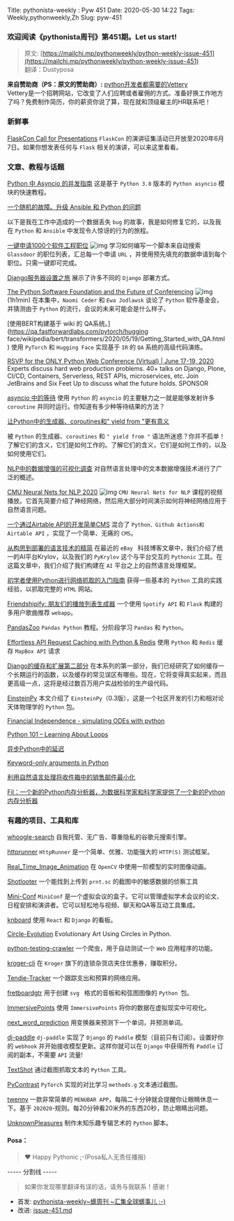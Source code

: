 Title: pythonista-weekly : Pyw 451
Date: 2020-05-30 14:22
Tags: Weekly,pythonweekly,Zh 
Slug: pyw-451

### 欢迎阅读《pythonista周刊》第451期。Let us start!


>原文: [https://mailchi.mp/pythonweekly/python-weekly-issue-451](https://mailchi.mp/pythonweekly/python-weekly-issue-451)  
>翻译：Dustyposa

**来自赞助商（PS：原文的赞助商）:**
[python开发者都需要的Vettery](https://www.vettery.com/tech?utm_source=newsletter&utm_medium=pythonweekly&utm_term=tech&utm_content=grouped&utm_campaign=ad-77579)  
Vettery是一个招聘网站，它改变了人们应聘或者雇佣的方式。准备好换工作地方了吗？免费制作简历，你的薪资你说了算，现在就和顶级雇主的HR联系吧！

### 新鲜事

[FlaskCon Call for Presentations](https://sessionize.com/flaskcon) 
`FlaskCon` 的演讲征集活动已开放至2020年6月7日。如果你想发表任何与 `Flask` 相关的演讲，可以来这里看看。

### 文章、教程与话题

[Python 中 Asyncio 的并发指南](https://www.integralist.co.uk/posts/python-asyncio/)
这是基于 `Python 3.8` 版本的 `Python asyncio` 模块的快速教程。

[一个随机的故障。升级 Ansible 和 Python 的问题](https://me.micahrl.com/blog/random-failure-problems-upgrading-ansible-python/)

以下是我在工作中造成的一个数据丢失 `bug` 的故事，我是如何修复它的，以及我在 `Python` 和 `Ansible` 中发现令人惊讶的行为的旅程。

[一键申请1000个软件工程职位](https://www.youtube.com/watch?v=N_7d8vg_TQA) ![img](https://mcusercontent.com/e2e180baf855ac797ef407fc7/images/af76283a-6e65-436c-967a-900427cf6399.png)
学习如何编写一个脚本来自动搜索 `Glassdoor` 的职位列表，汇总每一个申请 `URL` ，并使用预先填充的数据申请到每个职位。只需一键即可完成。

[Django服务器设置之旅](https://mattsegal.dev/django-prod-architectures.html)
展示了许多不同的 `Django` 部署方式。

[The Python Software Foundation and the Future of Conferencing](https://www.greaterthancode.com/psf-future-of-conferencing) ![img](https://mcusercontent.com/e2e180baf855ac797ef407fc7/images/9a9a57d0-eb4b-47f8-8af4-55ba50e8c350.png)(1h1min)
在本集中，`Naomi Ceder` 和 `Ewa Jodlawsk` 谈论了 `Python` 软件基金会，并猜测由于 `Python` 的流行，会议的未来可能会是什么样子。

[使用BERT构建基于 wiki 的 QA系统。](https://qa.fastforwardlabs.com/pytorch/hugging face/wikipedia/bert/transformers/2020/05/19/Getting_Started_with_QA.html)
使用 `PyTorch` 和 `Hugging Face` 实现基于 `IR` 的 `QA` 系统的高级代码演练。

[RSVP for the ONLY Python Web Conference (Virtual) | June 17-19, 2020](https://pythonwebconference.com/) 
Experts discuss hard web production problems. 40+ talks on Django, Plone, CI/CD, Containers, Serverless, REST APIs, microservices, etc. Join JetBrains and Six Feet Up to discuss what the future holds. SPONSOR

[asyncio 中的等待](https://hynek.me/articles/waiting-in-asyncio/)
使用 `Python` 的 `asyncio` 的主要魅力之一就是能够发射许多 `coroutine` 并同时运行。你知道有多少种等待结果的方法？

[让Python中的生成器、coroutines和" yield from "更有意义](https://lerner.co.il/2020/05/08/making-sense-of-generators-coroutines-and-yield-from-in-python/)

被 `Python` 的生成器、`coroutines` 和 `" yield from "` 语法所迷惑？你并不孤单！了解它们的含义，它们是如何工作的。了解它们的含义，它们是如何工作的，以及如何使用它们。

[NLP中的数据增强的可视化调查](https://amitness.com/2020/05/data-augmentation-for-nlp/)
对自然语言处理中的文本数据增强技术进行了广泛的概述。

[CMU Neural Nets for NLP 2020](https://www.youtube.com/playlist?list=PL8PYTP1V4I8CJ7nMxMC8aXv8WqKYwj-aJ) ![img](https://mcusercontent.com/e2e180baf855ac797ef407fc7/images/af76283a-6e65-436c-967a-900427cf6399.png)
`CMU Neural Nets for NLP` 课程的视频播放。它首先简要介绍了神经网络，然后用大部分时间演示如何将神经网络应用于自然语言问题。

[一个通过Airtable API的开发简单CMS](https://t.co/JB5sE59HGz)
混合了 `Python、Github Actions和Airtable API` ，实现了一个简单、无痛的 `CMS`。

[从构思到部署的语言技术的精简](https://tech.ebayinc.com/engineering/streamlining-language-technology-from-idea-to-deployment/)
在最近的 `eBay ` 科技博客文章中，我们介绍了统一的AI平台Krylov，以及我们的 `PyKrylov` 这个与平台交互的 `Pythonic` 工具。在这篇文章中，我们介绍了我们构建在 `AI` 平台之上的自然语言处理框架。

[初学者使用Python进行网络抓取的入门指南](https://opensource.com/article/20/5/web-scraping-python)
获得一些基本的 `Python` 工具的实践经验，以抓取完整的 `HTML` 网站。

[Friendshipify: 朋友们的播放列表生成器](https://t.co/EsgbXHMqek)
一个使用 `Spotify API` 和 `Flask` 构建的多用户歌曲推荐 `webapp`。

[PandasZoo](https://www.pandaszoo.com/)
`Pandas Python` 教程。分阶段学习 `Pandas` 和 `Python`。

[Effortless API Request Caching with Python & Redis](https://rednafi.github.io/digressions/python/database/2020/05/25/python-redis-cache.html)
使用 `Python` 和 `Redis` 缓存 `MapBox API` 请求

[Django的缓存和扩展第二部分](https://eralpbayraktar.com/blog/django/2020/caching-with-django-part-ii)
在本系列的第一部分，我们已经研究了如何缓存一个长期运行的函数，以及缓存的常见误区有哪些。现在，它将变得真实起来，而且更高级一点，这将是经过数百万用户实战检验的生产级代码。

[EinsteinPy](https://arxiv.org/pdf/2005.11288.pdf)
本文介绍了 `EinsteinPy`（0.3版），这是一个社区开发的引力和相对论天体物理学的 `Python` 包。

[Financial Independence - simulating ODEs with python](https://zerowithdot.com/financial-independence-ode-python/)

[Python 101 – Learning About Loops](https://www.blog.pythonlibrary.org/2020/05/27/python-101-learning-about-loops/)

[异步Python中的延迟](https://nullprogram.com/blog/2020/05/24/)

[Keyword-only arguments in Python](https://lukeplant.me.uk/blog/posts/keyword-only-arguments-in-python/)

[利用自然语言处理将收件箱中的销售邮件最小化](https://t.co/4cQhqllxjB)

[Fil：一个新的Python内存分析器，为数据科学家和科学家提供了一个新的Python内存分析器](https://pythonspeed.com/articles/memory-profiler-data-scientists/)

### 有趣的项目、工具和库



[whoogle-search](https://github.com/benbusby/whoogle-search)
自我托管、无广告、尊重隐私的谷歌元搜索引擎。

[httprunner](https://github.com/httprunner/httprunner)
`HttpRunner` 是一个简单、优雅、功能强大的 `HTTP(S)` 测试框架。

[Real_Time_Image_Animation](https://github.com/anandpawara/Real_Time_Image_Animation)
在 `OpenCV` 中使用一阶模型的实时图像动画。

[Shotlooter](https://github.com/utkusen/shotlooter) 
一个能找到上传到 `prnt.sc` 的截图中的敏感数据的侦察工具

[Mini-Conf](https://mini-conf.github.io/index.html)
`MiniConf` 是一个虚拟会议的盒子。它可以管理虚拟学术会议的论文、日程安排和演讲者。它可以轻松地与视频、聊天和QA等互动工具集成。

[knboard](https://github.com/rrebase/knboard)
使用 `React` 和 `Django` 的看板。

[Circle-Evolution](https://github.com/ahmedkhalf/Circle-Evolution)
Evolutionary Art Using Circles in Python.

[python-testing-crawler](https://github.com/python-testing-crawler/python-testing-crawler)
一个爬虫，用于自动测试一个 `Web` 应用程序的功能。

[kroger-cli](https://github.com/Shmakov/kroger-cli)
在 `Kroger` 旗下的连锁杂货店夹住优惠券，赚取积分。

[Tendie-Tracker](https://github.com/eddyharrington/Tendie-Tracker)
一个跟踪支出和预算的网络应用。

[fretboardgtr](https://github.com/antscloud/fretboardgtr)
用于创建 `svg ` 格式的音板和和弦图图像的 `Python `包。

[ImmersivePoints](https://github.com/rmeertens/ImmersivePoints)
使用 `ImmersivePoints` 将你的数据在虚拟现实中可视化。

[next_word_prediction](https://github.com/renatoviolin/next_word_prediction)
用变换器来预测下一个单词，并预测<mask>单词。

[dj-paddle](https://github.com/dj-paddle/dj-paddle)
`dj-paddle` 实现了 `Django` 的 `Paddle` 模型（目前只有订阅）。设置好你的 `webhook` 并开始接收模型更新。这样你就可以在 `Django` 中获得所有 `Paddle` 订阅的副本，不需要 `API` 流量!

[TextShot](https://github.com/ianzhao05/textshot)
通过截图抓取文本的 `Python` 工具。

[PyContrast](https://github.com/HobbitLong/PyContrast)
`PyTorch` 实现的对比学习 `methods.g` 文本通过截图。

[twenny](https://github.com/tagwohl/twenny)
一款非常简单的 `MENUBAR APP`，每隔二十分钟就会提醒你让眼睛休息一下。基于 `202020`-规则。每20分钟看20米外的东西20秒，防止眼睛出问题。

[UnknownPleasures](https://github.com/leoadberg/UnknownPleasures)
制作未知乐趣专辑艺术的 `Python` 脚本。

#### Posa：

> ❤️ Happy Pythonic ;-(Posa私人无责任播报)  


----- 分割线 -----

> 如果你发现哪里翻译有误的话，请务与我联系！感谢！




- 首发: [pythonista-weekly~蠎周刊 ~汇集全球蠎事儿 ;-)](http://weekly.pychina.org/python-weekly/pyw-451.html)
- 改进: [issue-451.md](https://github.com/PyChina/weekly/blob/master/content/python-weekly/issue%23451.md)

